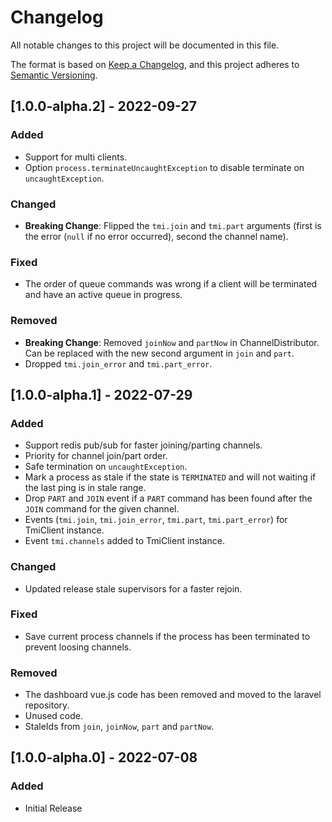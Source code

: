 # Changelog
All notable changes to this project will be documented in this file.

The format is based on [Keep a Changelog](https://keepachangelog.com/en/1.0.0/),
and this project adheres to [Semantic Versioning](https://semver.org/spec/v2.0.0.html).

## [1.0.0-alpha.2] - 2022-09-27
### Added
- Support for multi clients.
- Option `process.terminateUncaughtException` to disable terminate on `uncaughtException`.

### Changed
- **Breaking Change**: Flipped the `tmi.join` and `tmi.part` arguments (first is the error (`null` if no error occurred), second the channel name).

### Fixed
- The order of queue commands was wrong if a client will be terminated and have an active queue in progress.

### Removed
- **Breaking Change**: Removed `joinNow` and `partNow` in ChannelDistributor. Can be replaced with the new second argument in `join` and `part`.
- Dropped `tmi.join_error` and `tmi.part_error`.

## [1.0.0-alpha.1] - 2022-07-29
### Added
- Support redis pub/sub for faster joining/parting channels.
- Priority for channel join/part order.
- Safe termination on `uncaughtException`.
- Mark a process as stale if the state is `TERMINATED` and will not waiting if the last ping is in stale range.
- Drop `PART` and `JOIN` event if a `PART` command has been found after the `JOIN` command for the given channel.
- Events (`tmi.join`, `tmi.join_error`, `tmi.part`, `tmi.part_error`) for TmiClient instance.
- Event `tmi.channels` added to TmiClient instance.

### Changed
- Updated release stale supervisors for a faster rejoin.

### Fixed
- Save current process channels if the process has been terminated to prevent loosing channels.

### Removed
- The dashboard vue.js code has been removed and moved to the laravel repository.
- Unused code.
- StaleIds from `join`, `joinNow`, `part` and `partNow`.

## [1.0.0-alpha.0] - 2022-07-08
### Added
- Initial Release